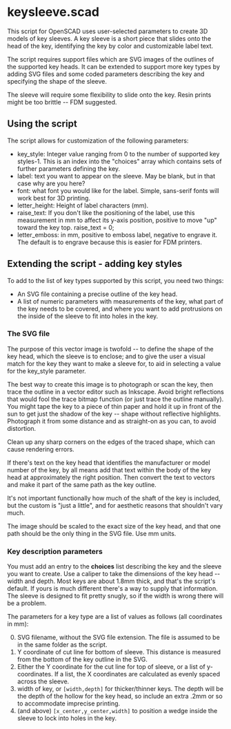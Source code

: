 # keysleeve.scad

This script for OpenSCAD uses user-selected parameters to create 3D models of key sleeves. A key sleeve is a short piece that slides onto the head of the key, identifying the key by color and customizable label text.

The script requires support files which are SVG images of the outlines of the supported key heads. It can be extended to support more key types by adding SVG files and some coded parameters describing the key and specifying the shape of the sleeve.

The sleeve will require some flexibility to slide onto the key. Resin prints might be too brittle -- FDM suggested.

## Using the script

The script allows for customization of the following parameters:

- key_style: Integer value ranging from 0 to the number of supported key styles-1. This is an index into the "choices" array which contains sets of further parameters defining the key.
- label: text you want to appear on the sleeve. May be blank, but in that case why are you here?
- font: what font you would like for the label. Simple, sans-serif fonts will work best for 3D printing.
- letter_height: Height of label characters (mm).
- raise_text: If you don't like the positioning of the label, use this measurement in mm to affect its y-axis position, positive to move "up" toward the key top.
raise_text = 0;
- letter_emboss: in mm, positive to emboss label, negative to engrave it. The default is to engrave because this is easier for FDM printers.

## Extending the script - adding key styles

To add to the list of key types supported by this script, you need two things:

- An SVG file containing a precise outline of the key head.
- A list of numeric parameters with measurements of the key, what part of the key needs to be covered, and where you want to add protrusions on the inside of the sleeve to fit into holes in the key.

### The SVG file

The purpose of this vector image is twofold -- to define the shape of the key head, which the sleeve is to enclose; and to give the user a visual match for the key they want to make a sleeve for, to aid in selecting a value for the key_style parameter.

The best way to create this image is to photograph or scan the key, then trace the outline in a vector editor such as Inkscape. Avoid bright reflections that would fool the trace bitmap function (or just trace the outline manually). You might tape the key to a piece of thin paper and hold it up in front of the sun to get just the shadow of the key -- shape without reflective highlights. Photograph it from some distance and as straight-on as you can, to avoid distortion.

Clean up any sharp corners on the edges of the traced shape, which can cause rendering errors.

If there's text on the key head that identifies the manufacturer or model number of the key, by all means add that text within the body of the key head at approximately the right position. Then convert the text to vectors and make it part of the same path as the key outline.

It's not important functionally how much of the shaft of the key is included, but the custom is "just a little", and for aesthetic reasons that shouldn't vary much.

The image should be scaled to the exact size of the key head, and that one path should be the only thing in the SVG file. Use mm units.

### Key description parameters

You must add an entry to the **choices** list describing the key and the sleeve you want to create. Use a caliper to take the dimensions of the key head -- width and depth. Most keys are about 1.8mm thick, and that's the script's default. If yours is much different there's a way to supply that information. The sleeve is designed to fit pretty snugly, so if the width is wrong there will be a problem.

The parameters for a key type are a list of values as follows (all coordinates in mm):

0. SVG filename, without the SVG file extension. The file is assumed to be in the same folder as the script.
1. Y coordinate of cut line for bottom of sleeve. This distance is measured from the bottom of the key outline in the SVG.
2. Either the Y coordinate for the cut line for top of sleeve, or a list of y-coordinates. If a list, the X coordinates are calculated as evenly spaced across the sleeve.
3. width of key, or `[width,depth]` for thicker/thinner keys. The depth will be the depth of the hollow for the key head, so include an extra .2mm or so to accommodate imprecise printing.
4. (and above) `[x_center,y_center,width]` to position a wedge inside the sleeve to lock into holes in the key.
